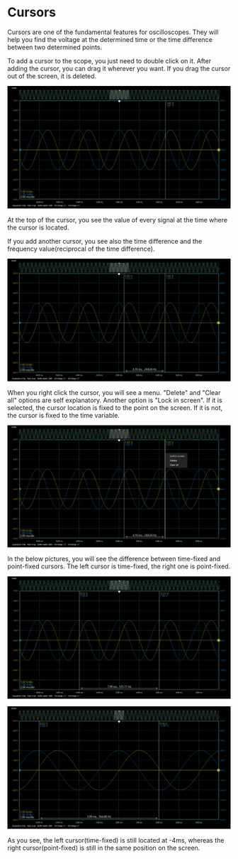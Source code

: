# Cursors

Cursors are one of the fundamental features for oscilloscopes. They will help you find the voltage at the determined time or the time difference between two determined points.

To add a cursor to the scope, you just need to double click on it. After adding the cursor, you can drag it wherever you want. If you drag the cursor out of the screen, it is deleted.  

![](../../../../../.gitbook/assets/image%20%2828%29.png)

At the top of the cursor, you see the value of every signal at the time where the cursor is located. 

If you add another cursor, you see also the time difference and the frequency value\(reciprocal of the time difference\).

![](../../../../../.gitbook/assets/image%20%2810%29.png)

When you right click the cursor, you will see a menu. "Delete" and "Clear all" options are self explanatory. Another option is "Lock in screen". If it is selected, the cursor location is fixed to the point on the screen. If it is not,  the cursor is fixed to the time variable. 

![](../../../../../.gitbook/assets/image%20%2821%29.png)

In the below pictures, you will see the difference between time-fixed and point-fixed cursors. The left cursor is time-fixed, the right one is point-fixed.

![](../../../../../.gitbook/assets/image%20%2868%29.png)

![](../../../../../.gitbook/assets/image%20%2832%29.png)

As you see, the left cursor\(time-fixed\) is still located at -4ms, whereas the right cursor\(point-fixed\) is still in the same position on the screen.



